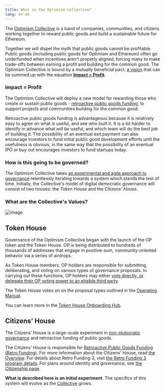 ```yaml
---
title: What is the Optimism Collective?
lang: en-US
---
```


The [Optimism Collective](https://app.optimism.io/announcement) is a band of companies, communities, and citizens working together to reward public goods and build a sustainable future for Ethereum.
    
Together we will dispel the myth that public goods cannot be profitable. 
Public goods (including public goods for Optimism and Ethereum) often go underfunded when incentives aren't properly aligned, forcing many to make trade-offs between earning a profit and building for the common good.
The Optimism Collective is bound by a mutually beneficial pact, [a vision](https://www.optimism.io/vision) that can be summed up with the equation **[Impact = Profit](https://www.notion.so/Impact-Profit-Framework-f71c54fc0c3242d190eb7ab06807712c)**.
    
### Impact = Profit

The Optimism Collective will deploy a new model for rewarding those who create or sustain public goods - [retroactive public goods funding](https://medium.com/ethereum-optimism/retroactive-public-goods-funding-33c9b7d00f0c), to support projects and communities building for the common good. 

Retroactive public goods funding is advantageous because it is relatively easy to agree on what *is* useful, and see who built it.
It is a lot harder to identify in advance what *will be* useful, and which team will do the best job of building it.
The possibility of an eventual exit payment can also encourage investors to fund initial public good development efforts until the usefulness is obvious, in the same way that the possibility of an eventual IPO or buy out encourages investors to fund startups today.


### How is this going to be governed?

The Optimism Collective takes [an experimental and agile approach to governance](https://optimism.mirror.xyz/r888e4B5iiNQi-3_mO26ixgv-plQ099XWgqEOv9iWKA) relentlessly iterating towards a system which stands the test of time.
Initially, the Collective's model of digital democratic governance will consist of two houses: the *Token House* and the *Citizens' House*. 

### What are the Collective's Values? 

![image](https://github.com/ethereum-optimism/community-hub/assets/111033022/4bd5479a-fa4c-4725-b737-ee8b6166796b)
    

## Token House

Governance of the Optimism Collective began with the launch of the OP token and the Token House. 
OP is being distributed to hundreds of thousands of addresses that engage in positive-sum, community-oriented behavior via a series of airdrops.

As Token House members, OP holders are responsible for submitting, deliberating, and voting on various types of governance proposals. 
In carrying out these functions, OP holders may either [vote directly, or delegate their OP voting power to an eligible third party](delegate.md).

The Token House votes on on the proposal types outlined in the [Operating Manual](https://github.com/ethereum-optimism/OPerating-manual/blob/main/manual.md#valid-proposal-types).

You can learn more in the [Token House Onboarding Hub](https://plaid-cement-e44.notion.site/Token-House-Governance-Hub-decae75a0fa248e38f969abe8edef565?pvs=4). 
 
    
## Citizens' House

The Citizens' House is a large-scale experiment in [non-plutocratic governance](https://vitalik.eth.limo/general/2021/08/16/voting3.html) and retroactive funding of public goods. 

The Citizens' House is responsible for [Retroactive Public Goods Funding (Retro Funding)](https://medium.com/ethereum-optimism/retroactive-public-goods-funding-33c9b7d00f0c). 
For more information about the Citizens' House, read [the Overview](../citizen-house/README.md).
For details about Retro Funding 3, visit [the Retro Funding 3 program details](../citizen-house/retropgf-3.md).
For plans around identity and governance, see [the Citizenship page](../citizen-house/citizenship-selection.md).  

**What is described here is an initial experiment**. 
The specifics of this system will evolve as the [Collective](token-house.md) grows.

